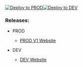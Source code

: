 [![Deploy to PROD](https://github.com/exxcellent/davit/actions/workflows/deploy-to-prod.yml/badge.svg)](https://github.com/exxcellent/davit/actions/workflows/deploy-to-prod.yml)[![Deploy to DEV](https://github.com/exxcellent/davit/actions/workflows/deploy-to-dev.yml/badge.svg)](https://github.com/exxcellent/davit/actions/workflows/deploy-to-dev.yml)

### Releases:
- PROD
  - [PROD V1 Website](https://exxcellent.github.io/davit/v1/)

- DEV
  - [DEV Website](https://exxcellent.github.io/davit/dev/)
